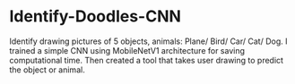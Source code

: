 # Identify-Doodles-CNN

Identify drawing pictures of 5 objects, animals: Plane/ Bird/ Car/ Cat/ Dog.
I trained a simple CNN using MobileNetV1 architecture for saving computational time.
Then created a tool that takes user drawing to predict the object or animal.
